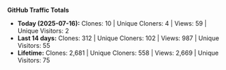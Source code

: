 
**GitHub Traffic Totals**

- **Today (2025-07-16):** Clones: 10 | Unique Cloners: 4 | Views: 59 | Unique Visitors: 2
- **Last 14 days:** Clones: 312 | Unique Cloners: 102 | Views: 987 | Unique Visitors: 55
- **Lifetime:** Clones: 2,681 | Unique Cloners: 558 | Views: 2,669 | Unique Visitors: 75
